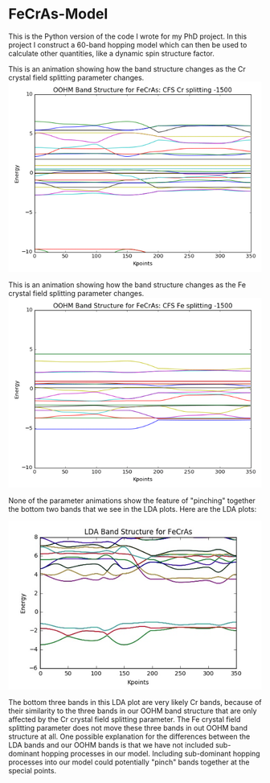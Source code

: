 # FeCrAs-Model

This is the Python version of the code I wrote for my PhD project. In this project I construct a 60-band hopping model which can then be used to calculate other quantities, like a dynamic spin structure factor.

This is an animation showing how the band structure changes as the Cr crystal field splitting parameter changes.
![alt text](figs/cfs_cr_animation.gif "Cr crystal field splitting animation")

This is an animation showing how the band structure changes as the Fe crystal field splitting parameter changes.
![alt text](figs/cfs_fe_animation.gif "Fe crystal field splitting animation")

None of the parameter animations show the feature of "pinching" together the bottom two bands that we see in the LDA plots. Here are the LDA plots:

![alt text](figs/LDA_BS.jpg "LDA band structure")

The bottom three bands in this LDA plot are very likely Cr bands, because of their similarity to the three bands in our OOHM band structure that are only affected by the Cr crystal field splitting parameter. The Fe crystal field splitting parameter does not move these three bands in out OOHM band structure at all. One possible explanation for the differences between the LDA bands and our OOHM bands is that we have not included sub-dominant hopping processes in our model. Including sub-dominant hopping processes into our model could potentially "pinch" bands together at the special points.
